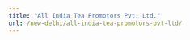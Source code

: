 ```yaml
---
title: "All India Tea Promotors Pvt. Ltd."
url: /new-delhi/all-india-tea-promotors-pvt-ltd/
---
```


